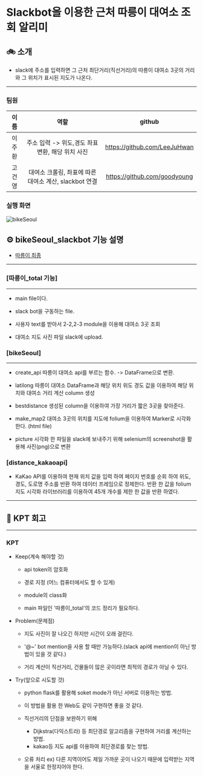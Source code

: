 # Slackbot을 이용한 근처 따릉이 대여소 조회 알리미
## 🚲 소개
* slack에 주소를 입력하면 그 근처 최단거리(직선거리)의 따릉이 대여소 3곳의 거리와 그 위치가 표시된 지도가 나온다.
----
### 팀원
|이름|역할|github|
|:---:|:-------:|:---:|
|이주환|주소 입력 -> 위도,경도 좌표 변환, 해당 위치 사진|https://github.com/LeeJuHwan|
|고건영|대여소 크롤링, 좌표에 따른 대여소 계산, slackbot 연결|https://github.com/goodyoung|

### 실행 화면
![bikeSeoul](https://user-images.githubusercontent.com/10703294/206843948-bc91f91e-2a74-4254-ba6a-49b33905f4cd.gif)


## ⚙︎ bikeSeoul_slackbot 기능 설명
- [따릉이 최종](https://github.com/goodyoung/bikeSeoul_slackbot/tree/main/%EB%94%B0%EB%A6%89%EC%9D%B4%20%EC%B5%9C%EC%A2%85)
----

### [따릉이_total 기능]
----
- main file이다.

- slack bot을 구동하는 file.

- 사용자 text를 받아서 2-2,2-3 module을 이용해 대여소 3곳 조회

- 대여소 지도 사진 파일 slack에 upload.
### [bikeSeoul]
----
- create_api
따릉이 대여소 api를 부르는 함수. -> DataFrame으로 변환.

- latilong
따릉이 대여소 DataFrame과 해당 위치 위도 경도 값을 이용하여 해당 위치와 대여소 거리 계산 column 생성

- bestdistance
생성된 column을 이용하여 가장 거리가 짧은 3곳을 찾아준다.

- make_map2
대여소 3곳의 위치를 지도에 folium을 이용하여 Marker로 시각화 한다. (html file)

- picture
시각화 한 파일을 slack에 보내주기 위해 selenium의 screenshot을 활용해 사진(png)으로 변환

### [distance_kakaoapi]
- KaKao API를 이용하여 현재 위치 값을 입력 하여 페이지 번호를 순회 하여 위도, 경도, 도로명 주소를 반환 하여 데이터 프레임으로 정제한다. 반환 한 값을 folium 지도 시각화 라이브러리를 이용하여 45개 개수를 제한 한 값을 반환 하였다.
----

## 🙋 KPT 회고  
----
### KPT
  + Keep(계속 해야할 것)
    + api token의 암호화

    + 경로 지정 (어느 컴퓨터에서도 할 수 있게)

    + module의 class화 

    + main 파일인 '따릉이_total'의 코드 정리가 필요하다.
  + Problem(문제점)
    + 지도 사진이 잘 나오긴 하지만 시간이 오래 걸린다.

    + '@~' bot mention을 사용 할 때만 가능하다.(slack api에 mention이 아닌 방법이 있을 것 같다.)
 
    + 거리 계산이 직선거리, 건물들이 많은 곳이라면 최적의 경로가 아닐 수 있다.

  + Try(앞으로 시도할 것)
    + python flask를 활용해 soket mode가 아닌 서버로 이용하는 방법.
 
    + 이 방법을 활용 한 Web도 같이 구현하면 좋을 것 같다.
 
    + 직선거리의 단점을 보완하기 위해 
      + Dijkstra(다익스트라) 등 최단경로 알고리즘을 구현하여 거리를 계산하는 방법.
      + kakao등 지도 api를 이용하여 최단경로를 찾는 방법.
    + 오류 처리 ex) 다른 지역이어도 제일 가까운 곳이 나오기 때문에 입력받는 지역을 서울로 한정지어야 한다.


